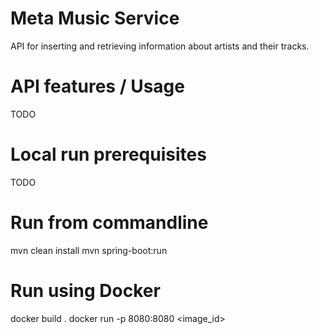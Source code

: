 # Meta Music Service

API for inserting and retrieving information about artists and their tracks.

# API features / Usage
TODO

# Local run prerequisites
TODO

# Run from commandline

mvn clean install
mvn spring-boot:run

# Run using Docker

docker build .
docker run -p 8080:8080 <image_id>